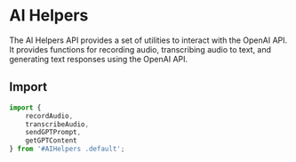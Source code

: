 # AI Helpers

The AI Helpers API provides a set of utilities to interact with the OpenAI API. It provides functions for recording audio, transcribing audio to text, and generating text responses using the OpenAI API.


## Import

```js
import {
    recordAudio,
    transcribeAudio,
    sendGPTPrompt,
    getGPTContent
} from '#AIHelpers .default';
```
